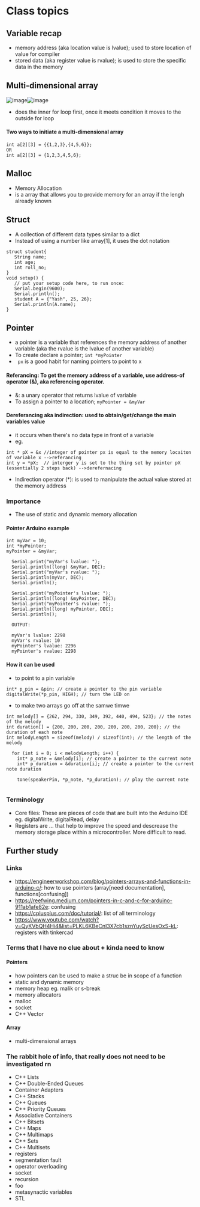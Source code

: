 # Class topics



## Variable recap
- memory address (aka location value is lvalue); used to store location of value for compiler
- stored data (aka register value is rvalue); is used to store the specific data in the memory  
## Multi-dimensional array
![image](https://user-images.githubusercontent.com/109852885/236711491-2141c877-e2ab-45f4-bc40-ca77cba7963b.png)![image](https://user-images.githubusercontent.com/109852885/236711676-c37f2bab-77cd-461e-a6ca-187dd2991575.png)
- does the inner for loop first, once it meets condition it moves to the outside for loop
#### Two ways to initiate a multi-dimensional array 
```
int a[2][3] = {{1,2,3},{4,5,6}};
OR
int a[2][3] = {1,2,3,4,5,6};

```
## Malloc
- Memory Allocation
- is a array that allows you to provide memory for an array if the lengh already known
## Struct
- A collection of different data types similar to a dict 
- Instead of using a number like array[1], it uses the dot notation

```
struct student{
   String name;
   int age;
   int roll_no;
}
void setup() {
   // put your setup code here, to run once:
   Serial.begin(9600);
   Serial.println();
   student A = {"Yash", 25, 26};
   Serial.println(A.name);
}
```
## Pointer
- a pointer is a variable that references the memory address of another variable (aka the rvalue is the lvalue of another variable)
- To create declare a pointer; ```int *myPointer```
- ``` px``` is a good habit for naming pointers to point to x

#### Referancing: To get the memory address of a variable, use address-of operator (&), aka referencing operator. 
- &: a unary operator that returns lvalue of variable
- To assign a pointer to a location; ```myPointer = &myVar```

#### Dereferancing aka indirection: used to obtain/get/change the main variables value
- it occurs when there's no data type in front of a variable 
- eg. 
```
int * pX = &x //integer of pointer px is equal to the memory locaiton of variable x -->referancing
int y = *pX;  // interger y is set to the thing set by pointer pX (essentially 2 steps back) -->derefernacing
```
- Indirection operator (*): is used to manipulate the actual value stored at the memory address

### Importance
- The use of static and dynamic memory allocation
#### Pointer Arduino example 
```
int myVar = 10;
int *myPointer;
myPointer = &myVar;

  Serial.print("myVar's lvalue: ");
  Serial.println((long) &myVar, DEC);
  Serial.print("myVar's rvalue: ");
  Serial.println(myVar, DEC);
  Serial.println();
  
  Serial.print("myPointer's lvalue: ");
  Serial.println((long) &myPointer, DEC);
  Serial.print("myPointer's rvalue: ");
  Serial.println((long) myPointer, DEC);
  Serial.println();
  
  OUTPUT:
  
  myVar's lvalue: 2298
  myVar's rvalue: 10
  myPointer's lvalue: 2296
  myPointer's rvalue: 2298
```
#### How it can be used
-  to point to a pin variable
```
int* p_pin = &pin; // create a pointer to the pin variable
digitalWrite(*p_pin, HIGH); // turn the LED on 
```
- to make two arrays go off at the samwe timwe
```
int melody[] = {262, 294, 330, 349, 392, 440, 494, 523}; // the notes of the melody
int duration[] = {200, 200, 200, 200, 200, 200, 200, 200}; // the duration of each note
int melodyLength = sizeof(melody) / sizeof(int); // the length of the melody

  for (int i = 0; i < melodyLength; i++) {
    int* p_note = &melody[i]; // create a pointer to the current note
    int* p_duration = &duration[i]; // create a pointer to the current note duration
    
    tone(speakerPin, *p_note, *p_duration); // play the current note
    
```
### Terminology
- Core files: These are pieces of code that are built into the Arduino IDE eg. digitalWrite, digitalRead, delay
- Registers are ... that help to improve the speed and descrease the memory storage place within a microcontroller. More difficult to read. 

## Further study

### Links
- https://engineerworkshop.com/blog/pointers-arrays-and-functions-in-arduino-c/: how to use pointers (array[need documentation], functions[confusing])
- https://reefwing.medium.com/pointers-in-c-and-c-for-arduino-911ab1afe82e: confusing
- https://cplusplus.com/doc/tutorial/: list of all terminology
- https://www.youtube.com/watch?v=QyKVbQH4Hi4&list=PLKL6KBeCnI3X7cb1sznYuyScUesOxS-kL: registers with tinkercad
### Terms that I have no clue about + kinda need to know

#### Pointers
- how pointers can be used to make a struc be in scope of a function
- static and dynamic memory
- memory heap eg. malik or s-break
- memory allocators
- malloc
- socket
- C++ Vector
#### Array
- multi-dimensional arrays

### The rabbit hole of info, that really does not need to be investigated rn
- C++ Lists
- C++ Double-Ended Queues
- Container Adapters
- C++ Stacks
- C++ Queues
- C++ Priority Queues
- Associative Containers
- C++ Bitsets
- C++ Maps
- C++ Multimaps
- C++ Sets
- C++ Multisets
- registers
- segmentation fault
- operator overloading
- socket
- recursion
- foo
- metasynactic variables
- STL
